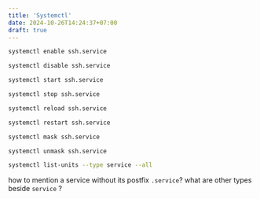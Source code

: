 ```yaml
---
title: 'Systemctl'
date: 2024-10-26T14:24:37+07:00
draft: true
---
```


```bash
systemctl enable ssh.service
```

```bash
systemctl disable ssh.service
```

```bash
systemctl start ssh.service
```

```bash
systemctl stop ssh.service
```

```bash
systemctl reload ssh.service
```

```bash
systemctl restart ssh.service
```

```bash
systemctl mask ssh.service
```

```bash
systemctl unmask ssh.service
```

```bash
systemctl list-units --type service --all
```

how to mention a service without its postfix `.service`?
what are other types beside `service` ?
